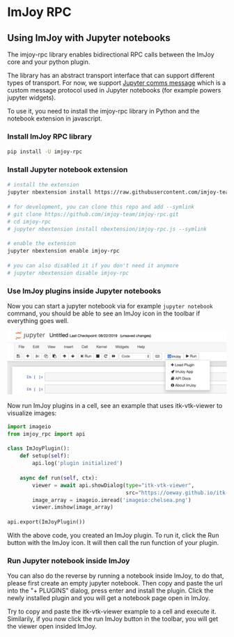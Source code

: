 ImJoy RPC
============


## Using ImJoy with Jupyter notebooks

The imjoy-rpc library enables bidirectional RPC calls between the ImJoy core and your python plugin.

The library has an abstract transport interface that can support different types of transport. For now, we support [Jupyter comms message](https://jupyter-notebook.readthedocs.io/en/stable/comms.html) which is a custom message protocol used in Jupyter notebooks (for example powers jupyter widgets).

To use it, you need to install the imjoy-rpc library in Python and the notebook extension in javascript.

### Install ImJoy RPC library
```bash
pip install -U imjoy-rpc
```

### Install Jupyter notebook extension

```bash
# install the extension
jupyter nbextension install https://raw.githubusercontent.com/imjoy-team/imjoy-rpc/master/nbextension/imjoy-rpc.js

# for development, you can clone this repo and add --symlink
# git clone https://github.com/imjoy-team/imjoy-rpc.git
# cd imjoy-rpc
# jupyter nbextension install nbextension/imjoy-rpc.js --symlink

# enable the extension
jupyter nbextension enable imjoy-rpc

# you can also disabled it if you don't need it anymore
# jupyter nbextension disable imjoy-rpc
```

### Use ImJoy plugins inside Jupyter notebooks
Now you can start a jupyter notebook via for example `jupyter notebook` command, you should be able to see an ImJoy icon in the toolbar if everything goes well.

![imjoy in the notebook toolbar](./imjoy-toolbar.png)

Now run ImJoy plugins in a cell, see an example that uses itk-vtk-viewer to visualize images:
```python
import imageio
from imjoy_rpc import api

class ImJoyPlugin():
    def setup(self):
        api.log('plugin initialized')

    async def run(self, ctx):
        viewer = await api.showDialog(type="itk-vtk-viewer",
                                      src="https://oeway.github.io/itk-vtk-viewer/?imjoy=1")
        image_array = imageio.imread('imageio:chelsea.png')
        viewer.imshow(image_array)

api.export(ImJoyPlugin())
```

With the above code, you created an ImJoy plugin. To run it, click the Run button with the ImJoy icon. It will then call the run function of your plugin.

### Run Jupyter notebook inside ImJoy

You can also do the reverse by running a notebook inside ImJoy, to do that, please first create an empty jupyter notebook. Then copy and paste the url into the "+ PLUGINS" dialog, press enter and install the plugin. Click the newly installed plugin and you will get a notebook page open in ImJoy. 

Try to copy and paste the itk-vtk-viewer example to a cell and execute it. Similarily, if you now click the run ImJoy button in the toolbar, you will get the viewer open insided ImJoy.
